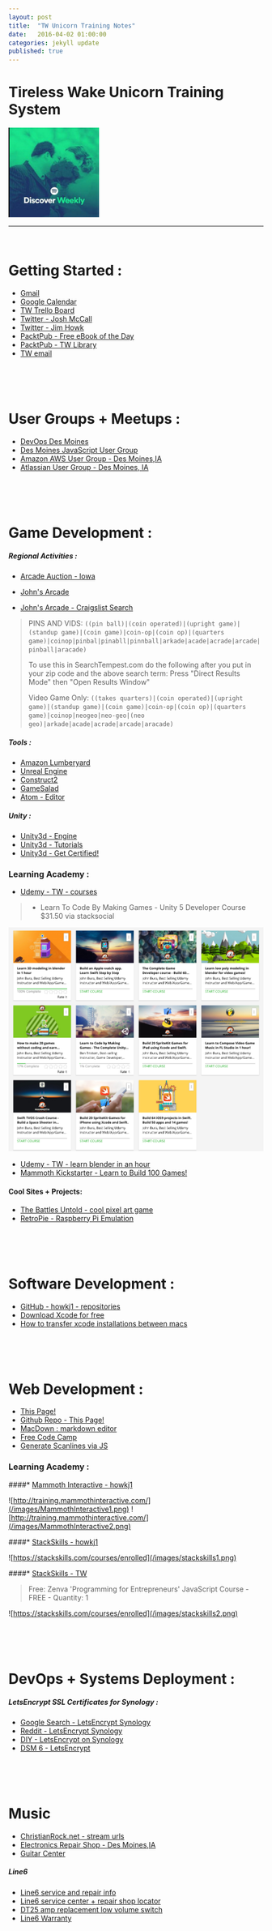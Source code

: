 ```yaml
---
layout: post
title:  "TW Unicorn Training Notes"
date:   2016-04-02 01:00:00
categories: jekyll update
published: true
---
```



# Tireless Wake Unicorn Training System
![Discover Jim](/images/discoverJim.png)

<!-- Do Not Edit Content Above This Line -->

-------

<!-- Edit Content Below This Line -->


</br>



# Getting Started :

* [Gmail](https://mail.google.com/mail/u/0/#inbox)
* [Google Calendar](https://calendar.google.com/calendar/render#main_7)
* [TW Trello Board](https://trello.com/b/pFZToIwz/tireless-wake)
* [Twitter - Josh McCall](https://twitter.com/joshmccall)
* [Twitter - Jim Howk](https://twitter.com/howkj1)
* [PacktPub - Free eBook of the Day](https://www.packtpub.com/packt/offers/free-learning)
* [PacktPub - TW Library](https://www.packtpub.com/account/my-ebooks)
* [TW email](https://mail.tirelesswake.com)

</br>

</br>


</br>


# User Groups + Meetups :
* [DevOps Des Moines](http://devopsdsm.com/)
* [Des Moines JavaScript User Group](http://dsmjs.com)
* [Amazon AWS User Group - Des Moines,IA]()
* [Atlassian User Group - Des Moines, IA]()


</br>


</br>



</br>


# Game Development :
##### Regional Activities :
* [Arcade Auction - Iowa](http://www.amusementauctions.com/)
* [John's Arcade](http://www.johnsarcade.com/)

* [John's Arcade - Craigslist Search](http://www.johnsarcade.com/forum/index.php?topic=821.15)

> PINS AND VIDS:
> `((pin ball)|(coin operated)|(upright game)|(standup game)|(coin game)|coin-op|(coin op)|(quarters game)|coinop|pinbal|pinabll|pinnball|arkade|acade|acrade|arcade|pinball|aracade)`
>
> To use this in SearchTempest.com do the following after you put in your zip code and the above search term:
> Press "Direct Results Mode" then "Open Results Window"
>
> Video Game Only:
> `((takes quarters)|(coin operated)|(upright game)|(standup game)|(coin game)|coin-op|(coin op)|(quarters game)|coinop|neogeo|neo-geo|(neo geo)|arkade|acade|acrade|arcade|aracade)`


##### Tools :

* [Amazon Lumberyard](https://aws.amazon.com/lumberyard/)
* [Unreal Engine](https://www.unrealengine.com/)
* [Construct2](https://www.scirra.com/construct2)
* [GameSalad](https://gamesalad.com/)
* [Atom - Editor](https://atom.io/)

##### Unity :
* [Unity3d - Engine](http://unity3d.com/)
* [Unity3d - Tutorials](http://unity3d.com/learn)
* [Unity3d - Get Certified!](https://certification.unity.com/)



### Learning Academy :
* [Udemy - TW - courses](https://www.udemy.com/home/my-courses/learning/?ref=nav)

> * Learn To Code By Making Games - Unity 5 Developer Course
$31.50 via stacksocial

![](/images/udemy1.png)
* [Udemy - TW - learn blender in an hour](https://www.udemy.com/learn-3d-modeling-in-blender-in-1-hour/learn/v4/content)
* [Mammoth Kickstarter - Learn to Build 100 Games!](https://www.kickstarter.com/projects/1555758454/learn-game-development-by-building-100-games)



#### Cool Sites + Projects:
* [The Battles Untold - cool pixel art game](https://matchola.itch.io/battlesuntold)
* [RetroPie - Raspberry Pi Emulation](https://github.com/RetroPie?page=1)


</br>


</br>


</br>


# Software Development :

* [GitHub - howkj1 - repositories](https://github.com/howkj1?tab=repositories)
* [Download Xcode for free](https://developer.apple.com/xcode/download/)
* [How to transfer xcode installations between macs](http://stackoverflow.com/questions/17126938/how-to-transfer-xcode-installations-between-macs)


</br>


</br>


</br>


# Web Development :
* [This Page!](http://dash.jimhowk.com/)
* [Github Repo - This Page!](https://github.com/howkj1/dash)
* [MacDown : markdown editor](http://macdown.uranusjr.com/)
* [Free Code Camp](http://www.freecodecamp.com/challenges/use-a-css-class-to-style-an-element)
* [Generate Scanlines via JS](https://gist.github.com/jojobyte/1626835)

### Learning Academy :

####* [Mammoth Interactive - howkj1](http://training.mammothinteractive.com/)

![http://training.mammothinteractive.com/](/images/MammothInteractive1.png)
![http://training.mammothinteractive.com/](/images/MammothInteractive2.png)

####* [StackSkills - howkj1](https://stackskills.com/courses/enrolled)

![https://stackskills.com/courses/enrolled](/images/stackskills1.png)

####* [StackSkills - TW](https://stackskills.com/courses/enrolled)
>Free: Zenva 'Programming for Entrepreneurs' JavaScript Course -
>FREE -
>Quantity: 1

![https://stackskills.com/courses/enrolled](/images/stackskills2.png)


</br>


</br>


</br>


# DevOps + Systems Deployment :
##### LetsEncrypt SSL Certificates for Synology :
* [Google Search - LetsEncrypt Synology](https://www.google.com/webhp?sourceid=chrome-instant&ion=1&espv=2&ie=UTF-8#q=synology%20letsencrypt)
* [Reddit - LetsEncrypt Synology](https://www.reddit.com/r/synology/comments/3vdjgq/lets_encrypt_certs_work_great_on_synology_units/)
* [DIY - LetsEncrypt on Synology](http://deepplaya.com/w7pea/2016/01/adding-letsencrypt-org-ssl-to-your-synology-nas/)
* [DSM 6 - LetsEncrypt](http://www.stefandingemanse.nl/how-to-use-lets-encrypt-ssl-certificate-on-synology-dsm/)


</br>


</br>


</br>


# Music
* [ChristianRock.net - stream urls](http://christianrock.net/listen.asp#)
* [Electronics Repair Shop - Des Moines,IA](tripointaudio.com)
* [Guitar Center](http://www.guitarcenter.com/)

##### Line6
* [Line6 service and repair info](http://line6.com/service/)
* [Line6 service center + repair shop locator](http://line6.com/find/service_center/)
* [DT25 amp replacement low volume switch](http://www.fullcompass.com/prod/258570-Line-6-24-09-0129)
* [Line6 Warranty](http://line6.com/warranty/)
